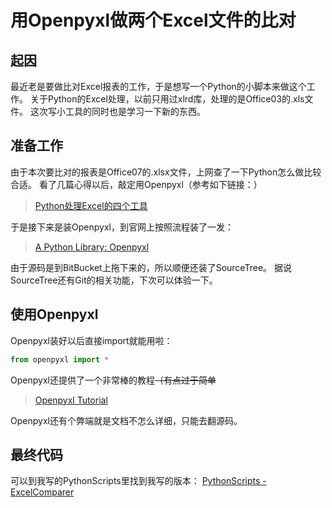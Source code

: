 # 用Openpyxl做两个Excel文件的比对


## 起因

最近老是要做比对Excel报表的工作，于是想写一个Python的小脚本来做这个工作。
关于Python的Excel处理，以前只用过xlrd库，处理的是Office03的.xls文件。
这次写小工具的同时也是学习一下新的东西。


## 准备工作

由于本次要比对的报表是Office07的.xlsx文件，上网查了一下Python怎么做比较合适。
看了几篇心得以后，敲定用Openpyxl（参考如下链接：）
>[Python处理Excel的四个工具](http://www.gocalf.com/blog/python-read-write-excel.html)

于是接下来是装Openpyxl，到官网上按照流程装了一发：
>[A Python Library: Openpyxl](https://pythonhosted.org/openpyxl/)

由于源码是到BitBucket上拖下来的，所以顺便还装了SourceTree。
据说SourceTree还有Git的相关功能，下次可以体验一下。


## 使用Openpyxl

Openpyxl装好以后直接import就能用啦：
```python
from openpyxl import *
```

Openpyxl还提供了一个非常棒的教程~~（有点过于简单~~
>[Openpyxl Tutorial](https://pythonhosted.org/openpyxl/tutorial.html)

Openpyxl还有个弊端就是文档不怎么详细，只能去翻源码。


## 最终代码

可以到我写的PythonScripts里找到我写的版本：
[PythonScripts - ExcelComparer](https://github.com/LKI/PythonScripts/tree/master/ExcelComparer)



